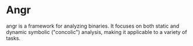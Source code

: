 # Angr
angr is a framework for analyzing binaries. It focuses on both static and dynamic symbolic ("concolic") analysis, making it applicable to a variety of tasks.
